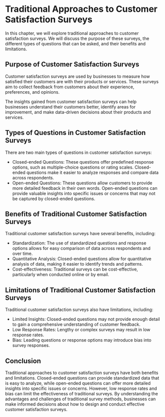 Traditional Approaches to Customer Satisfaction Surveys
=============================================================================================================

In this chapter, we will explore traditional approaches to customer satisfaction surveys. We will discuss the purpose of these surveys, the different types of questions that can be asked, and their benefits and limitations.

Purpose of Customer Satisfaction Surveys
----------------------------------------

Customer satisfaction surveys are used by businesses to measure how satisfied their customers are with their products or services. These surveys aim to collect feedback from customers about their experience, preferences, and opinions.

The insights gained from customer satisfaction surveys can help businesses understand their customers better, identify areas for improvement, and make data-driven decisions about their products and services.

Types of Questions in Customer Satisfaction Surveys
---------------------------------------------------

There are two main types of questions in customer satisfaction surveys:

* Closed-ended Questions: These questions offer predefined response options, such as multiple-choice questions or rating scales. Closed-ended questions make it easier to analyze responses and compare data across respondents.
* Open-ended Questions: These questions allow customers to provide more detailed feedback in their own words. Open-ended questions can provide valuable insights into specific issues or concerns that may not be captured by closed-ended questions.

Benefits of Traditional Customer Satisfaction Surveys
-----------------------------------------------------

Traditional customer satisfaction surveys have several benefits, including:

* Standardization: The use of standardized questions and response options allows for easy comparison of data across respondents and over time.
* Quantitative Analysis: Closed-ended questions allow for quantitative analysis of data, making it easier to identify trends and patterns.
* Cost-effectiveness: Traditional surveys can be cost-effective, particularly when conducted online or by email.

Limitations of Traditional Customer Satisfaction Surveys
--------------------------------------------------------

Traditional customer satisfaction surveys also have limitations, including:

* Limited Insights: Closed-ended questions may not provide enough detail to gain a comprehensive understanding of customer feedback.
* Low Response Rates: Lengthy or complex surveys may result in low response rates.
* Bias: Leading questions or response options may introduce bias into survey responses.

Conclusion
----------

Traditional approaches to customer satisfaction surveys have both benefits and limitations. Closed-ended questions can provide standardized data that is easy to analyze, while open-ended questions can offer more detailed insights into specific issues or concerns. However, low response rates and bias can limit the effectiveness of traditional surveys. By understanding the advantages and challenges of traditional survey methods, businesses can make informed decisions about how to design and conduct effective customer satisfaction surveys.
